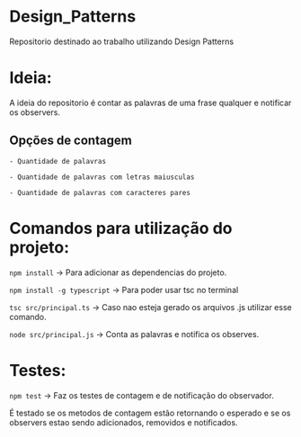 # Design_Patterns
Repositorio destinado ao trabalho utilizando Design Patterns

# Ideia:
A ideia do repositorio é contar as palavras de uma frase qualquer e notificar os observers.

## Opções de contagem

    - Quantidade de palavras

    - Quantidade de palavras com letras maiusculas
    
    - Quantidade de palavras com caracteres pares


# Comandos para utilização do projeto:

```npm install``` -> Para adicionar as dependencias do projeto.

```npm install -g typescript``` -> Para poder usar tsc no terminal

```tsc src/principal.ts``` -> Caso nao esteja gerado os arquivos .js utilizar esse comando.

```node src/principal.js``` -> Conta as palavras e notifica os observes.

# Testes:

```npm test``` -> Faz os testes de contagem e de notificação do observador.

É testado se os metodos de contagem estão retornando o esperado e se os observers estao sendo adicionados, removidos e notificados.
